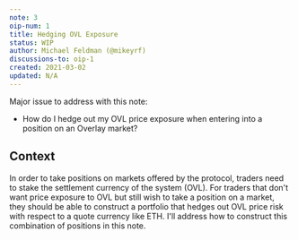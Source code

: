```yaml
---
note: 3
oip-num: 1
title: Hedging OVL Exposure
status: WIP
author: Michael Feldman (@mikeyrf)
discussions-to: oip-1
created: 2021-03-02
updated: N/A
---
```


Major issue to address with this note:

- How do I hedge out my OVL price exposure when entering into a position on an Overlay market?


## Context

In order to take positions on markets offered by the protocol, traders need to stake the settlement currency of the system (OVL). For traders that don't want price exposure to OVL but still wish to take a position on a market, they should be able to construct a portfolio that hedges out OVL price risk with respect to a quote currency like ETH. I'll address how to construct this combination of positions in this note.

<!-- TODO: For context, ... need to talk about offering OVL-ETH feed after bootstrap phase -->
